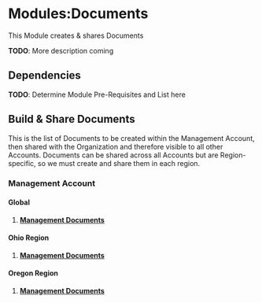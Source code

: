 # Modules:Documents

This Module creates & shares Documents

**TODO**: More description coming

## Dependencies

**TODO**: Determine Module Pre-Requisites and List here

## Build & Share Documents

This is the list of Documents to be created within the Management Account, then shared with the Organization
and therefore visible to all other Accounts. Documents can be shared across all Accounts but are Region-specific,
so we must create and share them in each region.

### **Management Account**

#### **Global**

1. **[Management Documents](./BUILD-management-global-management-documents.md)**

#### **Ohio Region**

1. **[Management Documents](./BUILD-management-ohio-management-documents.md)**

#### **Oregon Region**

1. **[Management Documents](./BUILD-management-oregon-management-documents.md)**

